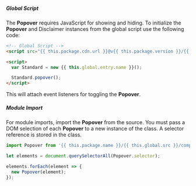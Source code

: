 ##### Global Script

The **Popover** requires JavaScript for showing and hiding. To initialize the **Popover** and Disclaimer instances from the global script use the following code:

```html
<!-- Global Script -->
<script src="{{ this.package.cdn.url }}@v{{ this.package.version }}/{{ this.global.dist }}/{{ this.global.entry.scripts }}"></script>

<script>
  var Standard = new {{ this.global.entry.name }}();

  Standard.popover();
</script>
```

This will attach event listeners for toggling the **Popover**.

##### Module Import

For module imports, import the **Popover** from the source. You must pass a DOM selection of each **Popover** to a new instance of the class. A selector reference is stored in the class.

```javascript
import Popover from '{{ this.package.name }}/{{ this.global.src }}/components/popover/popover';

let elements = document.querySelectorAll(Popover.selector);

elements.forEach(element => {
  new Popover(element);
});
```
